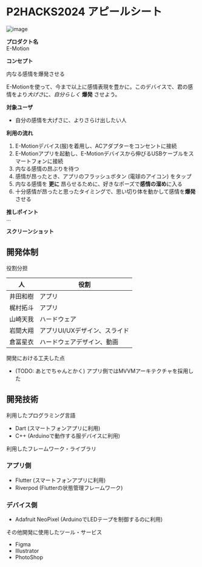 # P2HACKS2024 アピールシート 
![image](https://github.com/user-attachments/assets/3e8b2a26-6599-467a-b568-c9968f09cd8e)


**プロダクト名**  
E-Motion

**コンセプト**  

内なる感情を爆発させる  

E-Motionを使って、今まで以上に感情表現を豊かに。このデバイスで、君の感情をより*大げさ*に、*自分らしく* **爆発** させよう。

**対象ユーザ**  

* 自分の感情を大げさに、よりさらけ出したい人

**利用の流れ** 
1. E-Motionデバイス(服)を着用し、ACアダプターをコンセントに接続
2. E-Motionアプリを起動し、E-Motionデバイスから伸びるUSBケーブルをスマートフォンに接続
3. 内なる感情の昂ぶりを待つ
4. 感情が昂ったとき、アプリのフラッシュボタン (電球のアイコン) をタップ
5. 内なる感情を **更に** 昂らせるために、好きなポーズで**感情の溜め**に入る
6. 十分感情が昂ったと思ったタイミングで、思い切り体を動かして感情を**爆発**させる

**推しポイント**  
...  

**スクリーンショット**  

## 開発体制  

役割分担  

| 人 | 役割 |
| - | - |
| 井田和樹 | アプリ |
| 梶村拓斗 | アプリ |
| 山崎天我 | ハードウェア |
| 岩間大翔 | アプリUI/UXデザイン、スライド |
| 倉冨星衣 | ハードウェアデザイン、動画 |

開発における工夫した点  
  
* (TODO: あとでちゃんとかく) アプリ側ではMVVMアーキテクチャを採用した

## 開発技術 

利用したプログラミング言語  
* Dart (スマートフォンアプリに利用)
* C++ (Arduinoで動作する服デバイスに利用)  

利用したフレームワーク・ライブラリ  

### アプリ側
* Flutter (スマートフォンアプリに利用)
* Riverpod (Flutterの状態管理フレームワーク)

### デバイス側
* Adafruit NeoPixel (ArduinoでLEDテープを制御するのに利用)  

その他開発に使用したツール・サービス
* Figma
* Illustrator
* PhotoShop  

